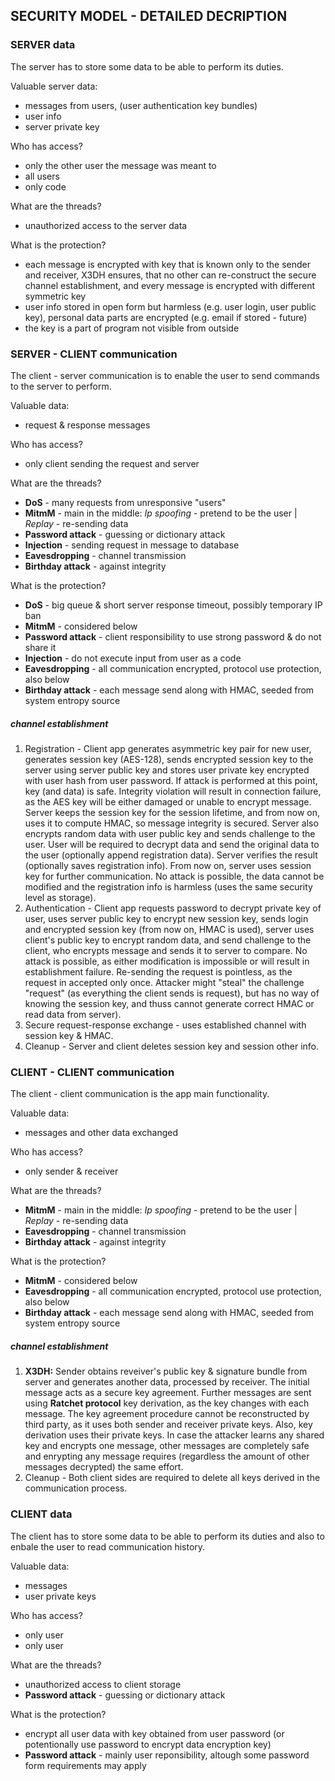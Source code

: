 ## SECURITY MODEL - DETAILED DECRIPTION

### SERVER data
The server has to store some data to be able to perform its duties.

Valuable server data:
- messages from users, (user authentication key bundles)
- user info
- server private key

Who has access?
- only the other user the message was meant to
- all users
- only code

What are the threads?
- unauthorized access to the server data

What is the protection?
- each message is encrypted with key that is known only to the sender and receiver, X3DH ensures, that no other can re-construct
the secure channel establishment, and every message is encrypted with different symmetric key
- user info stored in open form but harmless (e.g. user login, user public key), personal data parts are encrypted (e.g. email if stored - future)
- the key is a part of program not visible from outside

### SERVER - CLIENT communication
The client - server communication is to enable the user to send commands to the server to perform.

Valuable data:
- request & response messages

Who has access?
- only client sending the request and server

What are the threads?
- **DoS** - many requests from unresponsive "users"
- **MitmM** - main in the middle: _Ip spoofing_ - pretend to be the user | _Replay_ - re-sending data
- **Password attack** - guessing or dictionary attack
- **Injection** - sending request in message to database 
- **Eavesdropping** - channel transmission
- **Birthday attack** - against integrity

What is the protection?
- **DoS** - big queue & short server response timeout, possibly temporary IP ban
- **MitmM** - considered below
- **Password attack** - client responsibility to use strong password & do not share it
- **Injection** - do not execute input from user as a code 
- **Eavesdropping** - all communication encrypted, protocol use protection, also below
- **Birthday attack** - each message send along with HMAC, seeded from system entropy source

##### channel establishment
1. Registration - Client app generates asymmetric key pair for new user, generates session key (AES-128), 
sends encrypted session key to the server using server public key and stores user private key encrypted with user hash 
from user password. If attack is performed at this point, key (and data) is safe.
Integrity violation will result in connection failure, as the AES key will be either damaged or unable to encrypt message.
Server keeps the session key for the session lifetime, and from now on, uses it to compute HMAC, so message integrity is secured.
Server also encrypts random data with user public key and sends challenge to the user. User will be required to decrypt data and 
send the original data to the user (optionally append registration data). 
Server verifies the result (optionally saves registration info). From now on, server uses session key for further communication.
No attack is possible, the data cannot be modified and the registration info is harmless (uses the same security level as storage).
2. Authentication - Client app requests password to decrypt private key of user, uses server public key to encrypt new session key, 
sends login and encrypted session key (from now on, HMAC is used), server uses client's public key to encrypt random data, 
and send challenge to the client, who encrypts message and sends it to server to compare. No attack is possible, as either modification is
impossible or will result in establishment failure. Re-sending the request is pointless, as the request in accepted only once.
Attacker might "steal" the challenge "request" (as everything the client sends is request), but has no way of knowing the session key, 
and thuss cannot generate correct HMAC or read data from server).
3. Secure request-response exchange - uses established channel with session key & HMAC.
4. Cleanup - Server and client deletes session key and session other info.


### CLIENT - CLIENT communication
The client - client communication is the app main functionality.

Valuable data:
- messages and other data exchanged

Who has access?
- only sender & receiver

What are the threads?
- **MitmM** - main in the middle: _Ip spoofing_ - pretend to be the user | _Replay_ - re-sending data
- **Eavesdropping** - channel transmission
- **Birthday attack** - against integrity

What is the protection?
- **MitmM** - considered below
- **Eavesdropping** - all communication encrypted, protocol use protection, also below
- **Birthday attack** - each message send along with HMAC, seeded from system entropy source

##### channel establishment
1. **X3DH:** Sender obtains reveiver's public key & signature bundle from server and generates another data, processed by receiver. The initial message acts as a secure key agreement. Further messages are sent using **Ratchet protocol** key derivation, as the key changes with each message. The key agreement procedure cannot be reconstructed by third party, as it uses both sender and receiver private keys.
Also, key derivation uses their private keys. In case the attacker learns any shared key and encrypts one message, other messages are
completely safe and enrypting any message requires (regardless the amount of other messages decrypted) the same effort.
2. Cleanup - Both client sides are required to delete all keys derived in the communication process.

### CLIENT data
The client has to store some data to be able to perform its duties and also to enbale the user to read communication history.

Valuable data:
- messages
- user private keys

Who has access?
- only user
- only user

What are the threads?
- unauthorized access to client storage
- **Password attack** - guessing or dictionary attack

What is the protection?
- encrypt all user data with key obtained from user password (or potentionally use password to encrypt data encryption key)
- **Password attack** - mainly user reponsibility, altough some password form requirements may apply
